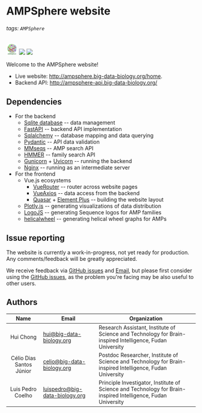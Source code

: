 # AMPSphere website

###### tags: `AMPSphere`

<img src="https://github.com/BigDataBiology/AMPSphereWebsite/blob/main/docs/ampsphere_logo.svg" style="height: 30px; width: 30px" /> ![](https://img.shields.io/badge/status-beta-yellow?style=flat-square&logo=appveyor) [![](https://img.shields.io/badge/DOI-10.5281/zenodo.4574468-brightgreen?style=flat-square&logo=appveyor)](https://doi.org/10.5281/zenodo.4574468)

Welcome to the AMPSphere website!


- Live website: http://ampsphere.big-data-biology.org/home.
- Backend API: http://ampsphere-api.big-data-biology.org/


## Dependencies

- For the backend
    - [Sqlite database](https://www.sqlite.org/index.html) -- data management
    - [FastAPI](https://fastapi.tiangolo.com/) -- backend API implementation
    - [Sqlalchemy](https://www.sqlalchemy.org/) -- database mapping and data querying
    - [Pydantic](https://pydantic-docs.helpmanual.io/) -- API data validation
    - [MMseqs](https://github.com/soedinglab/MMseqs2) -- AMP search API
    - [HMMER](http://hmmer.org/) -- family search API
    - [Gunicorn](https://gunicorn.org/) + [Uvicorn](https://www.uvicorn.org/) -- running the backend
    - [Nginx](https://www.nginx.com/) -- running as an intermediate server
- For the frontend
    - Vue.js ecosystems
        - [VueRouter](https://router.vuejs.org/) -- router across website pages
        - [VueAxios](https://www.npmjs.com/package/vue-axios) -- data access from the backend
        - [Quasar](https://quasar.dev/) + [Element Plus](https://element-plus.org/) -- building the website layout
    - [Plotly.js](https://plotly.com/javascript/) -- generating visualizations of data distribution
    - [LogoJS](https://logojs.wenglab.org/app/) -- generating Sequence logos for AMP families
    - [helicalwheel](https://github.com/clemlab/helicalwheel) -- generating helical wheel graphs for AMPs

## Issue reporting
The website is currently a work-in-progress, not yet ready for production. Any comments/feedback will be greatly appreciated. 

We receive feedback via [GitHub issues](https://github.com/BigDataBiology/AMPSphereWebsite/issues) and [Email](#Authors), but please first consider using the [GitHub issues](https://github.com/BigDataBiology/AMPSphereWebsite/issues), as the problem you're facing may be also useful to other users.

## Authors

|   Name    | Email                 | Organization                                                 |
| :-------: | --------------------- | ------------------------------------------------------------ |
| Hui Chong | hui@big-data-biology.org | Research Assistant, Institute of Science and Technology for Brain-inspired Intelligence, Fudan University |
| Célio Dias Santos Júnior | celio@big-data-biology.org | Postdoc Researcher, Institute of Science and Technology for Brain-inspired Intelligence, Fudan University |
| Luis Pedro Coelho | luispedro@big-data-biology.org  | Principle Investigator, Institute of Science and Technology for Brain-inspired Intelligence, Fudan University |

